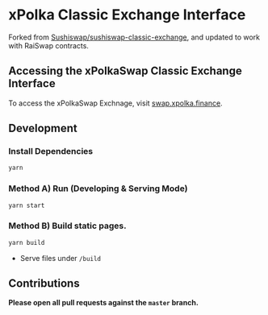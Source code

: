 # xPolka Classic Exchange Interface

Forked from [Sushiswap/sushiswap-classic-exchange](https://github.com/sushiswap/sushiswap-classic-exchange), and updated to work with RaiSwap contracts.

## Accessing the xPolkaSwap Classic Exchange Interface

To access the xPolkaSwap Exchnage, visit [swap.xpolka.finance](https://swap.xpolka.finance/#/).

## Development

### Install Dependencies

```bash
yarn
```

### Method A) Run (Developing & Serving Mode)

```bash
yarn start
```

### Method B) Build static pages.

```bash
yarn build
```

- Serve files under ```/build```

## Contributions

**Please open all pull requests against the `master` branch.** 
